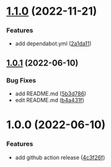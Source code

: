 # [1.1.0](https://github.com/UrijHoruzij/generator-css-varibles/compare/v1.0.1...v1.1.0) (2022-11-21)


### Features

* add dependabot.yml ([2a1da11](https://github.com/UrijHoruzij/generator-css-varibles/commit/2a1da11e9785a7ddf4717091db20914bbc33c2d5))

## [1.0.1](https://github.com/UrijHoruzij/generator-css-varibles/compare/v1.0.0...v1.0.1) (2022-06-10)


### Bug Fixes

* add README.md ([5b3d786](https://github.com/UrijHoruzij/generator-css-varibles/commit/5b3d78634b6b6d9b2ad2947b6abc1750dc74b221))
* edit README.md ([b4a431f](https://github.com/UrijHoruzij/generator-css-varibles/commit/b4a431f7005105885c1ab53a2fbd64b2c46b0eb4))

# 1.0.0 (2022-06-10)


### Features

* add github action release ([4c3f26f](https://github.com/UrijHoruzij/generator-css-varibles/commit/4c3f26fb51e38982c751dcd5c4b809c132b49d7d))
